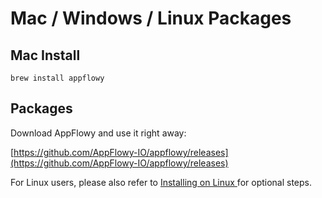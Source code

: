# Mac / Windows / Linux Packages

## Mac Install

```
brew install appflowy
```

## Packages

Download AppFlowy and use it right away:

[https://github.com/AppFlowy-IO/appflowy/releases](https://github.com/AppFlowy-IO/appflowy/releases)



For Linux users, please also refer to [Installing on Linux ](installing-on-linux/)for optional steps.&#x20;
